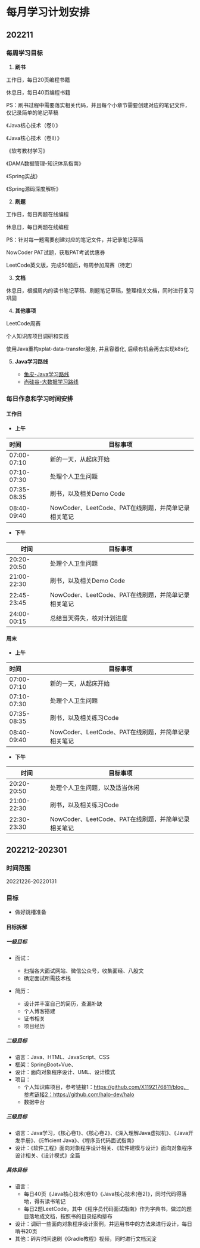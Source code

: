 # 每月学习计划安排



## 202211



### 每周学习目标

1. **刷书**

工作日，每日20页编程书籍

休息日，每日40页编程书籍

PS：刷书过程中需要落实相关代码，并且每个小章节需要创建对应的笔记文件，仅记录简单的笔记草稿



《Java核心技术（卷I）》

《Java核心技术（卷II）》

《软考教材学习》

《DAMA数据管理-知识体系指南》

《Spring实战》

《Spring源码深度解析》



2. **刷题**

工作日，每日两题在线编程

休息日，每日两题在线编程

PS：针对每一题需要创建对应的笔记文件，并记录笔记草稿



NowCoder PAT试题，获取PAT考试优惠券

LeetCode英文版，完成50题后，每周参加周赛（待定）



3. **文档**

休息日，根据周内的读书笔记草稿、刷题笔记草稿，整理相关文档，同时进行复习巩固



4. **其他事项**

LeetCode周赛

个人知识库项目调研和实践

使用Java重构xplat-data-transfer服务, 并且容器化, 后续有机会再去实现k8s化



5. **Java学习路线**

	- [鱼皮-Java学习路线](https://gitee.com/liyupi/code-roadmap/blob/main/docs/roadmap/Java%E5%AD%A6%E4%B9%A0%E8%B7%AF%E7%BA%BF.md#java-%E5%AD%A6%E4%B9%A0%E8%B7%AF%E7%BA%BF)
	- [尚硅谷-大数据学习路线](http://www.atguigu.com/bigdata_video.shtml)



### 每日作息和学习时间安排

#### 工作日

- **上午**

| 时间        | 目标事项                                            |
| :---------- | --------------------------------------------------- |
| 07:00-07:10 | 新的一天，从起床开始                                |
| 07:10-07:30 | 处理个人卫生问题                                    |
| 07:35-08:35 | 刷书，以及相关Demo Code                             |
| 08:40-09:40 | NowCoder、LeetCode、PAT在线刷题，并简单记录相关笔记 |



- **下午**

| 时间        | 目标事项                                            |
| ----------- | --------------------------------------------------- |
| 20:20-20:50 | 处理个人卫生问题                                    |
| 21:00-22:30 | 刷书，以及相关Demo Code                             |
| 22:45-23:45 | NowCoder、LeetCode、PAT在线刷题，并简单记录相关笔记 |
| 24:00-00:15 | 总结当天得失，核对计划进度                          |



#### 周末

- **上午**

| 时间        | 目标事项                                            |
| :---------- | --------------------------------------------------- |
| 07:00-07:10 | 新的一天，从起床开始                                |
| 07:10-07:30 | 处理个人卫生问题                                    |
| 07:35-08:35 | 刷书，以及相关练习Code                              |
| 08:40-09:40 | NowCoder、LeetCode、PAT在线刷题，并简单记录相关笔记 |



- **下午**

| 时间        | 目标事项                                            |
| ----------- | --------------------------------------------------- |
| 20:20-20:50 | 处理个人卫生问题，以及适当休闲                      |
| 21:00-22:30 | 刷书，以及相关练习Code                              |
| 22:30-23:30 | NowCoder、LeetCode、PAT在线刷题，并简单记录相关笔记 |





## 202212-202301

### 时间范围

20221226-20220131

### 目标

- 做好跳槽准备

#### 目标拆解

##### 一级目标

- 面试：
  - 扫描各大面试网站、微信公众号，收集面经、八股文
  - 确定面试所需技术栈

- 简历：
  - 设计并丰富自己的简历，查漏补缺
  - 个人博客搭建
  - 证书相关
  - 项目经历


##### 二级目标

- 语言：Java、HTML、JavaScript、CSS
- 框架：SpringBoot+Vue、
- 设计：面向对象程序设计、UML、设计模式
- 项目：
  - 个人知识库项目，参考链接1：https://github.com/X1192176811/blog，参考链接2：https://github.com/halo-dev/halo
  - 数据中台

##### 三级目标

- 语言：Java学习，《核心卷1》、《核心卷2》、《深入理解Java虚拟机》、《Java开发手册》、《Efficient Java》、《程序员代码面试指南》
- 设计：《软件工程》面向对象程序设计相关、《软件建模与设计》面向对象程序设计相关、《设计模式》全篇

##### 具体目标

- 语言：
  - 每日40页《Java核心技术(卷1)》《Java核心技术(卷2)》，同时代码得落地，得有读书笔记
  - 每日2题LeetCode，其中《程序员代码面试指南》作为字典书，做过的题目落地成文档，按照书的目录结构排布
- 设计：调研一些面向对象程序设计案例，并运用书中的方法来进行设计，每日啃书20页
- 其他：碎片时间速刷《Gradle教程》视频，同时进行文档沉淀



